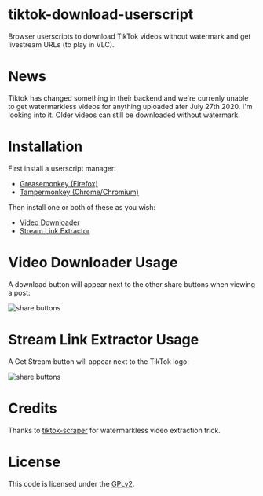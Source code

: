 # tiktok-download-userscript
Browser userscripts to download TikTok videos without watermark and get livestream URLs (to play in VLC).

# News

Tiktok has changed something in their backend and we're currenly unable to get watermarkless videos for anything uploaded afer July 27th 2020. I'm looking into it. Older videos can still be downloaded without watermark.

# Installation
First install a userscript manager:

  * [Greasemonkey (Firefox)](https://addons.mozilla.org/en-US/firefox/addon/greasemonkey/)
  * [Tampermonkey (Chrome/Chromium)](https://chrome.google.com/webstore/detail/tampermonkey/dhdgffkkebhmkfjojejmpbldmpobfkfo)

Then install one or both of these as you wish:

  * [Video Downloader](https://github.com/Zipdox/tiktok-download-userscript/raw/master/tiktok-dl.user.js)
  * [Stream Link Extractor](https://github.com/Zipdox/tiktok-download-userscript/raw/master/tiktok-stream.user.js)

# Video Downloader Usage
A download button will appear next to the other share buttons when viewing a post:

![share buttons](https://github.com/Zipdox/tiktok-download-userscript/raw/master/share_buttons.png)

# Stream Link Extractor Usage
A Get Stream button will appear next to the TikTok logo:

![share buttons](https://github.com/Zipdox/tiktok-download-userscript/raw/master/copy_stream.png)

# Credits
Thanks to [tiktok-scraper](https://github.com/drawrowfly/tiktok-scraper) for watermarkless video extraction trick.

# License
This code is licensed under the [GPLv2](https://www.gnu.org/licenses/old-licenses/gpl-2.0.html).